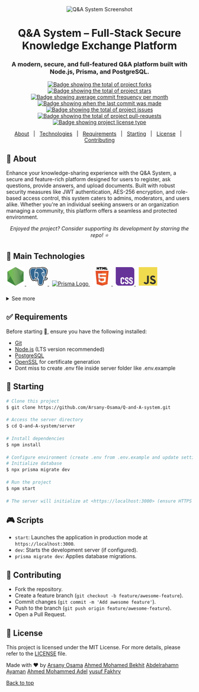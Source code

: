 <div align="center" id="top">
  <img src="https://github.com/user-attachments/assets/ddb74ece-5ff2-4ab0-b668-5ef593f906ac" width="900" alt="Q&A System Screenshot" />
</div>

<div align="center">
  <h1>Q&A System – Full-Stack Secure Knowledge Exchange Platform</h1>
  <h3>A modern, secure, and full-featured Q&A platform built with Node.js, Prisma, and PostgreSQL.</h3>
</div>

<p align="center">
  <a href="https://github.com/Arsany-Osama/Q-and-A-system/fork" target="_blank">
    <img src="https://img.shields.io/github/forks/Arsany-Osama/Q-and-A-system?" alt="Badge showing the total of project forks"/>
  </a>
  <a href="https://github.com/Arsany-Osama/Q-and-A-system/stargazers" target="_blank">
    <img src="https://img.shields.io/github/stars/Arsany-Osama/Q-and-A-system?" alt="Badge showing the total of project stars"/>
  </a>
  <a href="https://github.com/Arsany-Osama/Q-and-A-system/commits/main" target="_blank">
    <img src="https://img.shields.io/github/commit-activity/m/Arsany-Osama/Q-and-A-system?" alt="Badge showing average commit frequency per month"/>
  </a>
  <a href="https://github.com/Arsany-Osama/Q-and-A-system/commits/main" target="_blank">
    <img src="https://img.shields.io/github/last-commit/Arsany-Osama/Q-and-A-system?" alt="Badge showing when the last commit was made"/>
  </a>
  <a href="https://github.com/Arsany-Osama/Q-and-A-system/issues" target="_blank">
    <img src="https://img.shields.io/github/issues/Arsany-Osama/Q-and-A-system?" alt="Badge showing the total of project issues"/>
  </a>
  <a href="https://github.com/Arsany-Osama/Q-and-A-system/pulls" target="_blank">
    <img src="https://img.shields.io/github/issues-pr/Arsany-Osama/Q-and-A-system?" alt="Badge showing the total of project pull-requests"/>
  </a>
  <a href="https://github.com/Arsany-Osama/Q-and-A-system/blob/main/LICENSE" target="_blank">
    <img alt="Badge showing project license type" src="https://img.shields.io/github/license/Arsany-Osama/Q-and-A-system?color=f85149">
  </a>
</p>

<p align="center">
  <a href="#dart-about">About</a>   |  
  <a href="#rocket-main-technologies">Technologies</a>   |  
  <a href="#white_check_mark-requirements">Requirements</a>   |  
  <a href="#checkered_flag-starting">Starting</a>   |  
  <a href="#memo-license">License</a>   |  
  <a href="#handshake-contributing">Contributing</a>
</p>

## :dart: About ##

Enhance your knowledge-sharing experience with the Q&A System, a secure and feature-rich platform designed for users to register, ask questions, provide answers, and upload documents. Built with robust security measures like JWT authentication, AES-256 encryption, and role-based access control, this system caters to admins, moderators, and users alike. Whether you're an individual seeking answers or an organization managing a community, this platform offers a seamless and protected environment.

<p align="center">
<i>Enjoyed the project? Consider supporting its development by starring the repo! ⭐</i>
</p>

## :rocket: Main Technologies ##

<a href="https://nodejs.org">
  <img width="50" title="Node.js" alt="Node.js Logo" src="https://raw.githubusercontent.com/github/explore/80688e429a7d4ef2fca1e82350fe8e3517d3494d/topics/nodejs/nodejs.png">
</a>  

<a href="https://www.postgresql.org">
  <img width="50" title="PostgreSQL" alt="PostgreSQL Logo" src="https://raw.githubusercontent.com/github/explore/80688e429a7d4ef2fca1e82350fe8e3517d3494d/topics/postgresql/postgresql.png">
</a>  

<a href="https://www.prisma.io">
  <img width="50" title="Prisma" alt="Prisma Logo" src="https://w7.pngwing.com/pngs/929/464/png-transparent-prisma-hd-logo.png">
</a>  

<a href="https://developer.mozilla.org/en-US/docs/Web/HTML">
  <img width="50" title="HTML5" alt="HTML5 Logo" src="https://raw.githubusercontent.com/github/explore/80688e429a7d4ef2fca1e82350fe8e3517d3494d/topics/html/html.png">
</a>  

<a href="https://developer.mozilla.org/en-US/docs/Web/CSS">
  <img width="50" title="CSS3" alt="CSS3 Logo" src="https://raw.githubusercontent.com/github/explore/80688e429a7d4ef2fca1e82350fe8e3517d3494d/topics/css/css.png">
</a>  

<a href="https://developer.mozilla.org/en-US/docs/Web/JavaScript">
  <img width="50" title="JavaScript" alt="JavaScript Logo" src="https://raw.githubusercontent.com/github/explore/80688e429a7d4ef2fca1e82350fe8e3517d3494d/topics/javascript/javascript.png">
</a>

###

<details>
  <summary>See more</summary>

  ###
  * [Express.js](https://expressjs.com)
  * [OpenSSL](https://www.openssl.org)
  * [Nodemailer](https://nodemailer.com)
  * [bcrypt](https://github.com/kelektiv/node.bcrypt.js)
  * [Crypto](https://nodejs.org/api/crypto.html)

</details>

## :white_check_mark: Requirements ##

Before starting :checkered_flag:, ensure you have the following installed:
- [Git](https://git-scm.com)
- [Node.js](https://nodejs.org/en/) (LTS version recommended)
- [PostgreSQL](https://www.postgresql.org)
- [OpenSSL](https://www.openssl.org) for certificate generation
- Dont miss to create .env file inside server folder like .env.example

## :checkered_flag: Starting ##

```bash
# Clone this project
$ git clone https://github.com/Arsany-Osama/Q-and-A-system.git

# Access the server directory
$ cd Q-and-A-system/server

# Install dependencies
$ npm install

# Configure environment (create .env from .env.example and update settings)
# Initialize database
$ npx prisma migrate dev

# Run the project
$ npm start

# The server will initialize at <https://localhost:3000> (ensure HTTPS is enabled)
```

## :video_game: Scripts

- `start`: Launches the application in production mode at `https://localhost:3000`.
- `dev`: Starts the development server (if configured).
- `prisma migrate dev`: Applies database migrations.

## :handshake: Contributing ##

- Fork the repository.
- Create a feature branch (`git checkout -b feature/awesome-feature`).
- Commit changes (`git commit -m 'Add awesome feature'`).
- Push to the branch (`git push origin feature/awesome-feature`).
- Open a Pull Request.

## :memo: License ##

This project is licensed under the MIT License. For more details, please refer to the [LICENSE](https://github.com/Arsany-Osama/Q-and-A-system/blob/master/LICENSE) file.

Made with :heart: by 
[Arsany Osama](https://github.com/Arsany-Osama)
[Ahmed Mohamed Bekhit](https://github.com/ahmedmohamedbekhit1)
[Abdelrahamn Ayaman](https://github.com/AbdelrahmanAyman0011)
[Ahmed Mohammed Adel](https://github.com/AhmedMohammedAdel)
[yusuf Fakhry](https://github.com/jackoup1)

<a href="#top">Back to top</a>
